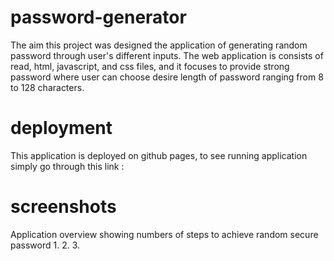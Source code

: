 # password-generator
The aim this project was designed the application of generating random password through user's different inputs. 
The web application is consists of read, html, javascript, and css files, and it focuses to provide strong password where user can choose desire length of password ranging from 8 to 128 characters.

# deployment

This application is deployed on github pages, 
to see running application simply go through this link : 

# screenshots

Application overview showing numbers of steps to achieve random secure password
1. 
2. 
3. 


